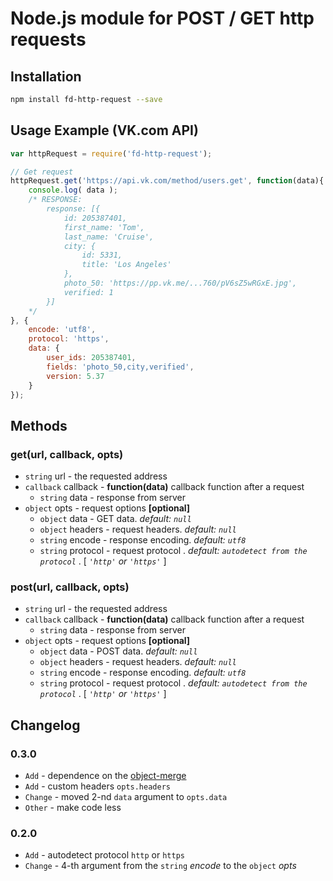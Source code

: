 # Node.js module for POST / GET http requests

## Installation
```sh
npm install fd-http-request --save
```

## Usage Example (VK.com API)
```js
var httpRequest = require('fd-http-request');

// Get request
httpRequest.get('https://api.vk.com/method/users.get', function(data){
    console.log( data );
    /* RESPONSE:
        response: [{
            id: 205387401,
            first_name: 'Tom',
            last_name: 'Cruise',
            city: {
                id: 5331,
                title: 'Los Angeles'
            },
            photo_50: 'https://pp.vk.me/...760/pV6sZ5wRGxE.jpg',
            verified: 1
        }]
    */
}, {
    encode: 'utf8',
    protocol: 'https',
    data: {
        user_ids: 205387401,
        fields: 'photo_50,city,verified',
        version: 5.37
    }
});
```

## Methods
### get(url, callback, opts)
* `string` url - the requested address
* `callback` callback - **function(data)** callback function after a request
    * `string` data - response from server
* `object` opts - request options **[optional]**
    * `object` data - GET data. _default: `null`_
    * `object` headers - request headers. _default: `null`_
    * `string` encode - response encoding. _default: `utf8`_
    * `string` protocol - request protocol . _default: `autodetect from the protocol`_ . [ _`'http'` or `'https'`_ ]

### post(url, callback, opts)
* `string` url - the requested address
* `callback` callback - **function(data)** callback function after a request
    * `string` data - response from server
* `object` opts - request options **[optional]**
    * `object` data - POST data. _default: `null`_
    * `object` headers - request headers. _default: `null`_
    * `string` encode - response encoding. _default: `utf8`_
    * `string` protocol - request protocol . _default: `autodetect from the protocol`_ . [ _`'http'` or `'https'`_ ]

## Changelog
### 0.3.0
* `Add` - dependence on the [object-merge](https://www.npmjs.com/package/object-merge)
* `Add` - custom headers `opts.headers`
* `Change` - moved 2-nd `data` argument to `opts.data`
* `Other` - make code less

### 0.2.0
* `Add` - autodetect protocol `http` or `https`
* `Change` - 4-th argument from the `string` _encode_ to the `object` _opts_